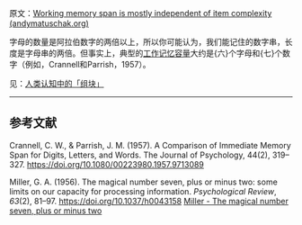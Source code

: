 原文：[Working memory span is mostly independent of item complexity (andymatuschak.org)](https://notes.andymatuschak.org/z6Pe8LaXhDBjjiiVX1Y2WJquaZyRQPTJB3y2K)

字母的数量是阿拉伯数字的两倍以上，所以你可能认为，我们能记住的数字串，长度是字母串的两倍。但事实上，典型的[工作记忆容量](https://notes.andymatuschak.org/z4omDTWHCLoqW7PLpN2tiW63QzoYN5tqxPT9B)大约是{六}个字母和{七}个数字（例如，Crannell和Parrish，1957）。

见：[人类认知中的「组块」](https://notes.andymatuschak.org/z75gWU7QuiB5L3x6zFGLGQk3fVkuVJ6eKuEwP)

------

## 参考文献

Crannell, C. W., & Parrish, J. M. (1957). A Comparison of Immediate Memory Span for Digits, Letters, and Words. The Journal of Psychology, 44(2), 319–327. https://doi.org/10.1080/00223980.1957.9713089

Miller, G. A. (1956). The magical number seven, plus or minus two: some limits on our capacity for processing information. *Psychological Review*, *63*(2), 81–97. https://doi.org/10.1037/h0043158 [Miller - The magical number seven, plus or minus two](https://notes.andymatuschak.org/zjfsd9pyxWQAF3HU5k7RAXhRjJBqtMEGKK27)